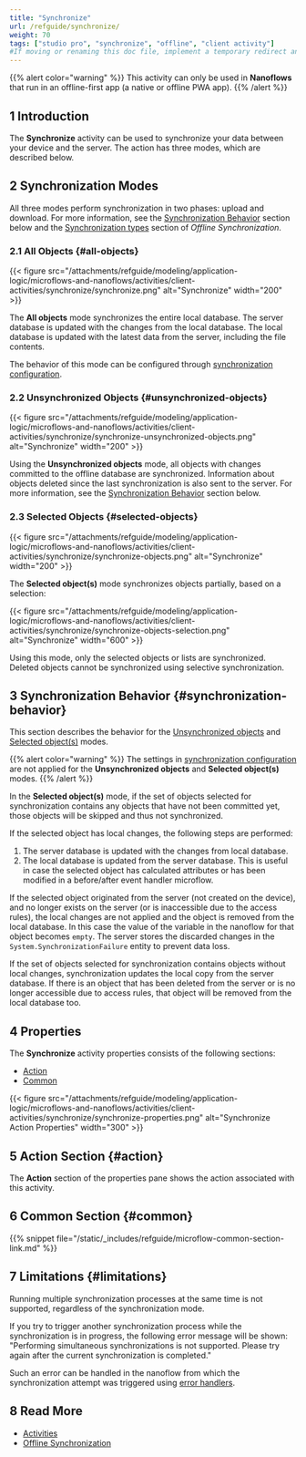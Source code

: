 ```yaml
---
title: "Synchronize"
url: /refguide/synchronize/
weight: 70
tags: ["studio pro", "synchronize", "offline", "client activity"]
#If moving or renaming this doc file, implement a temporary redirect and let the respective team know they should update the URL in the product. See Mapping to Products for more details.
---
```


{{% alert color="warning" %}}
This activity can only be used in **Nanoflows** that run in an offline-first app (a native or offline PWA app).
{{% /alert %}}

## 1 Introduction

The **Synchronize** activity can be used to synchronize your data between your device and the server.  The action has three modes, which are described below.

## 2 Synchronization Modes

All three modes perform synchronization in two phases: upload and download. For more information, see the [Synchronization Behavior](#synchronization-behavior) section below and the [Synchronization types](/refguide/mobile/building-efficient-mobile-apps/offlinefirst-data/synchronization/) section of *Offline Synchronization*.

### 2.1 All Objects {#all-objects}

{{< figure src="/attachments/refguide/modeling/application-logic/microflows-and-nanoflows/activities/client-activities/synchronize/synchronize.png" alt="Synchronize"   width="200"  >}}

The **All objects** mode synchronizes the entire local database. The server database is updated with the changes from the local database. The local database is updated with the latest data from the server, including the file contents.

The behavior of this mode can be configured through [synchronization configuration](/refguide/mobile/building-efficient-mobile-apps/offlinefirst-data/synchronization/#customizable-synchronization).

### 2.2 Unsynchronized Objects {#unsynchronized-objects}

{{< figure src="/attachments/refguide/modeling/application-logic/microflows-and-nanoflows/activities/client-activities/synchronize/synchronize-unsynchronized-objects.png" alt="Synchronize"   width="200"  >}}

Using the **Unsynchronized objects** mode, all objects with changes committed to the offline database are synchronized. Information about objects deleted since the last synchronization is also sent to the server. For more information, see the [Synchronization Behavior](#synchronization-behavior) section below.

### 2.3 Selected Objects {#selected-objects}

{{< figure src="/attachments/refguide/modeling/application-logic/microflows-and-nanoflows/activities/client-activities/synchronize/synchronize-objects.png" alt="Synchronize"   width="200"  >}}

The **Selected object(s)** mode synchronizes objects partially, based on a selection:

{{< figure src="/attachments/refguide/modeling/application-logic/microflows-and-nanoflows/activities/client-activities/synchronize/synchronize-objects-selection.png" alt="Synchronize"   width="600"  >}}

Using this mode, only the selected objects or lists are synchronized. Deleted objects cannot be synchronized using selective synchronization. 

## 3 Synchronization Behavior {#synchronization-behavior}

This section describes the behavior for the [Unsynchronized objects](#unsynchronized-objects) and [Selected object(s)](#selected-objects) modes.

{{% alert color="warning" %}}
The settings in [synchronization configuration](/refguide/mobile/building-efficient-mobile-apps/offlinefirst-data/synchronization/#customizable-synchronization) are not applied for the **Unsynchronized objects** and **Selected object(s)** modes.
{{% /alert %}}

In the **Selected object(s)** mode, if the set of objects selected for synchronization contains any objects that have not been committed yet, those objects will be skipped and thus not synchronized.

If the selected object has local changes, the following steps are performed:

1. The server database is updated with the changes from local database.
2. The local database is updated from the server database. This is useful in case the selected object has calculated attributes or has been modified in a before/after event handler microflow.

If the selected object originated from the server (not created on the device), and no longer exists on the server (or is inaccessible due to the access rules), the local changes are not applied and the object is removed from the local database. In this case the value of the variable in the nanoflow for that object becomes `empty`. The server stores the discarded changes in the `System.SynchronizationFailure` entity to prevent data loss.

If the set of objects selected for synchronization contains objects without local changes, synchronization updates the local copy from the server database. If there is an object that has been deleted from the server or is no longer accessible due to access rules, that object will be removed from the local database too.

## 4 Properties

The **Synchronize** activity properties consists of the following sections:

* [Action](#action)
* [Common](#common)

{{< figure src="/attachments/refguide/modeling/application-logic/microflows-and-nanoflows/activities/client-activities/synchronize/synchronize-properties.png" alt="Synchronize Action Properties"   width="300"  >}}

## 5 Action Section {#action}

The **Action** section of the properties pane shows the action associated with this activity.

## 6 Common Section {#common}

{{% snippet file="/static/_includes/refguide/microflow-common-section-link.md" %}}

## 7 Limitations {#limitations}

Running multiple synchronization processes at the same time is not supported, regardless of the synchronization mode.

If you try to trigger another synchronization process while the synchronization is in progress, the following error message will be shown: "Performing simultaneous synchronizations is not supported. Please try again after the current synchronization is completed."

Such an error can be handled in the nanoflow from which the synchronization attempt was triggered using [error handlers](/refguide/error-handling-in-nanoflows/#errorhandlers-nano).

## 8 Read More

* [Activities](/refguide/activities/)
* [Offline Synchronization](/refguide/mobile/building-efficient-mobile-apps/offlinefirst-data/synchronization/)
